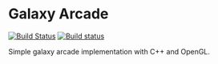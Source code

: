 # Galaxy Arcade

[![Build Status](https://travis-ci.org/lexdevel/GalaxyArcade.svg?branch=master)](https://travis-ci.org/lexdevel/GalaxyArcade)
[![Build status](https://ci.appveyor.com/api/projects/status/p5b581hrq9vmogsw?svg=true)](https://ci.appveyor.com/project/lexdevel/galaxyarcade)

Simple galaxy arcade implementation with C++ and OpenGL.
